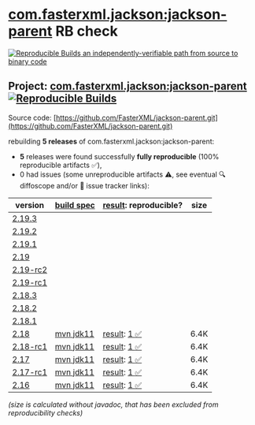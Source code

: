 [com.fasterxml.jackson:jackson-parent](https://central.sonatype.com/artifact/com.fasterxml.jackson/jackson-parent/versions) RB check
=======

[![Reproducible Builds](https://reproducible-builds.org/images/logos/rb.svg) an independently-verifiable path from source to binary code](https://reproducible-builds.org/)

## Project: [com.fasterxml.jackson:jackson-parent](https://central.sonatype.com/artifact/com.fasterxml.jackson/jackson-parent/versions) [![Reproducible Builds](https://img.shields.io/endpoint?url=https://raw.githubusercontent.com/jvm-repo-rebuild/reproducible-central/master/content/com/fasterxml/jackson/jackson-parent/badge.json)](https://github.com/jvm-repo-rebuild/reproducible-central/blob/master/content/com/fasterxml/jackson/jackson-parent/README.md)

Source code: [https://github.com/FasterXML/jackson-parent.git](https://github.com/FasterXML/jackson-parent.git)

rebuilding **5 releases** of com.fasterxml.jackson:jackson-parent:
- **5** releases were found successfully **fully reproducible** (100% reproducible artifacts :white_check_mark:),
- 0 had issues (some unreproducible artifacts :warning:, see eventual :mag: diffoscope and/or :memo: issue tracker links):

| version | [build spec](/BUILDSPEC.md) | [result](https://reproducible-builds.org/docs/jvm/): reproducible? | size |
| -- | --------- | ------ | -- |
| [2.19.3](https://central.sonatype.com/artifact/com.fasterxml.jackson/jackson-parent/2.19.3/pom) | | | |
| [2.19.2](https://central.sonatype.com/artifact/com.fasterxml.jackson/jackson-parent/2.19.2/pom) | | | |
| [2.19.1](https://central.sonatype.com/artifact/com.fasterxml.jackson/jackson-parent/2.19.1/pom) | | | |
| [2.19](https://central.sonatype.com/artifact/com.fasterxml.jackson/jackson-parent/2.19/pom) | | | |
| [2.19-rc2](https://central.sonatype.com/artifact/com.fasterxml.jackson/jackson-parent/2.19-rc2/pom) | | | |
| [2.19-rc1](https://central.sonatype.com/artifact/com.fasterxml.jackson/jackson-parent/2.19-rc1/pom) | | | |
| [2.18.3](https://central.sonatype.com/artifact/com.fasterxml.jackson/jackson-parent/2.18.3/pom) | | | |
| [2.18.2](https://central.sonatype.com/artifact/com.fasterxml.jackson/jackson-parent/2.18.2/pom) | | | |
| [2.18.1](https://central.sonatype.com/artifact/com.fasterxml.jackson/jackson-parent/2.18.1/pom) | | | |
| [2.18](https://central.sonatype.com/artifact/com.fasterxml.jackson/jackson-parent/2.18/pom) | [mvn jdk11](jackson-parent-2.18.buildspec) | [result](jackson-parent-2.18.buildinfo): [1 :white_check_mark: ](jackson-parent-2.18.buildcompare) | 6.4K |
| [2.18-rc1](https://central.sonatype.com/artifact/com.fasterxml.jackson/jackson-parent/2.18-rc1/pom) | [mvn jdk11](jackson-parent-2.18-rc1.buildspec) | [result](jackson-parent-2.18-rc1.buildinfo): [1 :white_check_mark: ](jackson-parent-2.18-rc1.buildcompare) | 6.4K |
| [2.17](https://central.sonatype.com/artifact/com.fasterxml.jackson/jackson-parent/2.17/pom) | [mvn jdk11](jackson-parent-2.17.buildspec) | [result](jackson-parent-2.17.buildinfo): [1 :white_check_mark: ](jackson-parent-2.17.buildcompare) | 6.4K |
| [2.17-rc1](https://central.sonatype.com/artifact/com.fasterxml.jackson/jackson-parent/2.17-rc1/pom) | [mvn jdk11](jackson-parent-2.17-rc1.buildspec) | [result](jackson-parent-2.17-rc1.buildinfo): [1 :white_check_mark: ](jackson-parent-2.17-rc1.buildcompare) | 6.4K |
| [2.16](https://central.sonatype.com/artifact/com.fasterxml.jackson/jackson-parent/2.16/pom) | [mvn jdk11](jackson-parent-2.16.buildspec) | [result](jackson-parent-2.16.buildinfo): [1 :white_check_mark: ](jackson-parent-2.16.buildcompare) | 6.4K |

<i>(size is calculated without javadoc, that has been excluded from reproducibility checks)</i>
